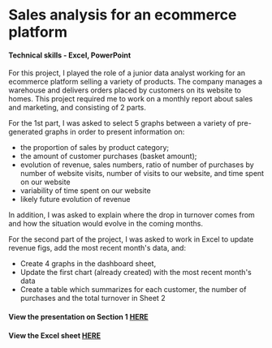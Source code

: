 # Sales analysis for an ecommerce platform
#### Technical skills - Excel, PowerPoint

For this project, I played the role of a junior data analyst working for an ecommerce platform selling a variety of products. The company manages a warehouse and delivers orders placed by customers on its website to homes. This project required me to work on a monthly report about sales and marketing, and consisting of 2 parts.

For the 1st part, I was asked to select 5 graphs between a variety of pre-generated graphs in order to present information on:
- the proportion of sales by product category;
- the amount of customer purchases (basket amount);
- evolution of revenue, sales numbers, ratio of number of purchases by number of website visits, number of visits to our website, and time spent on our website
- variability of time spent on our website
- likely future evolution of revenue
    
In addition, I was asked to explain where the drop in turnover comes from and how the situation would evolve in the coming months.

For the second part of the project, I was asked to work in Excel to update revenue figs, add the most recent month's data, and:
- Create 4 graphs in the dashboard sheet,
- Update the first chart (already created) with the most recent month's data
- Create a table which summarizes for each customer, the number of purchases and the total turnover in Sheet 2

#### View the presentation on Section 1 [HERE](https://flossytoo.github.io/portfolio/Project_2/sales_analysis.pdf)
#### View the Excel sheet [HERE](https://flossytoo.github.io/portfolio/Project_2/excel.xlsx)
